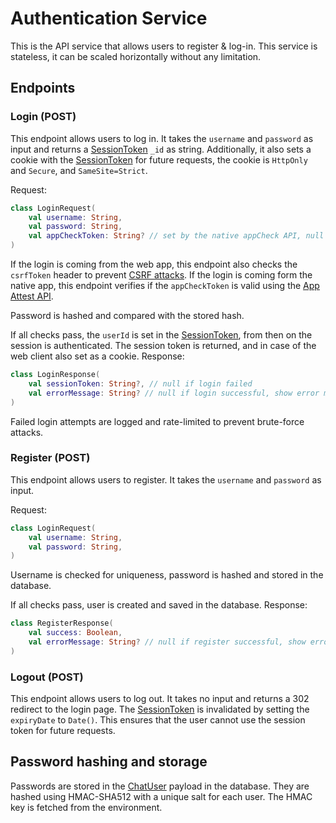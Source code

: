 # Authentication Service
This is the API service that allows users to register & log-in.
This service is stateless, it can be scaled horizontally without any limitation.

## Endpoints

### Login (POST)
This endpoint allows users to log in. It takes the `username` and `password` as input and returns 
a [SessionToken](USER_DATABASE.md#sessiontoken) `_id` as string. 
Additionally, it also sets a cookie with the [SessionToken](USER_DATABASE.md#sessiontoken) for future requests, 
the cookie is `HttpOnly` and `Secure`, and `SameSite=Strict`.

Request:
```kotlin
class LoginRequest(
    val username: String,
    val password: String,
    val appCheckToken: String? // set by the native appCheck API, null if login is coming from the web app
)
```

If the login is coming from the web app, this endpoint also checks the `csrfToken` header to prevent [CSRF attacks](https://cheatsheetseries.owasp.org/cheatsheets/Cross-Site_Request_Forgery_Prevention_Cheat_Sheet.html#hmac-based-token-pattern).
If the login is coming form the native app, this endpoint verifies if the `appCheckToken` is valid using the [App Attest API](https://firebase.google.com/docs/app-check/custom-resource-backend#other).

Password is hashed and compared with the stored hash.

If all checks pass, the `userId` is set in the [SessionToken](USER_DATABASE.md#sessiontoken), from then on the session is authenticated.
The session token is returned, and in case of the web client also set as a cookie.
Response:
```kotlin
class LoginResponse(
    val sessionToken: String?, // null if login failed
    val errorMessage: String? // null if login successful, show error message to user
)
```

Failed login attempts are logged and rate-limited to prevent brute-force attacks.

### Register (POST)

This endpoint allows users to register. It takes the `username` and `password` as input.

Request:
```kotlin
class LoginRequest(
    val username: String,
    val password: String,
)
```

Username is checked for uniqueness, password is hashed and stored in the database.

If all checks pass, user is created and saved in the database.
Response:
```kotlin
class RegisterResponse(
    val success: Boolean,
    val errorMessage: String? // null if register successful, show error message to user
)
```

### Logout (POST)

This endpoint allows users to log out. It takes no input and returns a 302 redirect to the login page.
The [SessionToken](USER_DATABASE.md#sessiontoken) is invalidated by setting the `expiryDate` to `Date()`. This ensures that the user 
cannot use the session token for future requests.

## Password hashing and storage 

Passwords are stored in the [ChatUser](USER_DATABASE.md#user) payload in the database.
They are hashed using HMAC-SHA512 with a unique salt for each user. The HMAC key is fetched from the environment.